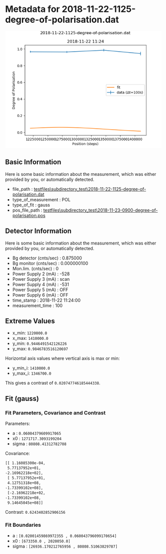 # Metadata for 2018-11-22-1125-degree-of-polarisation.dat
![2018-11-22-1125-degree-of-polarisation.dat](./2018-11-22-1125-degree-of-polarisation.png "2018-11-22-1125-degree-of-polarisation.dat")
## Basic Information
Here is some basic information about the measurement, which was either provided by you, or automatically detected.

- file_path : [testfiles\subdirectory_test\2018-11-22-1125-degree-of-polarisation.dat](2018-11-22-1125-degree-of-polarisation.dat)
- type_of_measurement : POL
- type_of_fit : gauss
- pos_file_path : [testfiles\subdirectory_test\2018-11-23-0900-degree-of-polarisation.pos](2018-11-23-0900-degree-of-polarisation.pos)
## Detector Information
Here is some basic information about the measurement, which was either provided by you, or automatically detected.

-  Bg detector (cnts/sec) : 0.875000
-  Bg monitor (cnts/sec) : 0.000000100
-  Mon.lim.  (cnts/sec) :   0
-  Power Supply 2 (mA) :  -528
-  Power Supply 3 (mA) :  scan
-  Power Supply 4 (mA) :  -531
-  Power Supply 5 (mA) :  OFF
-  Power Supply 6 (mA) :  OFF   
- time_stamp : 2018-11-22 11:24:00
- measurement_time : 100
## Extreme Values

- x_min: `1220000.0`
- x_max: `1410000.0`
- y_min: `0.9446491542126226`
- y_max: `0.9846783516120697`

Horizontal axis values where vertical axis is max or min:

- y_min_i: `1410000.0`
- y_max_i: `1346700.0`

This gives a contrast of `0.020747746185444338`.

## Fit (gauss)
### Fit Parameters, Covariance and Contrast
Parameters:

- a : `0.06004379609917065`
- x0 : `1271717.3093199204`
- sigma : `80808.41312782708`

Covariance:
```
[[ 1.16085300e-04, 
 5.77137952e+01, 
-2.16962218e+02],
 [ 5.77137952e+01, 
 4.12751318e+08, 
-1.73399102e+08],
 [-2.16962218e+02, 
-1.73399102e+08, 
 9.14645045e+08]]
```

Contrast: `0.6243402852906156`
### Fit Boundaries

- a : `[0.02001459869972355 , 0.060043796099170654]`
- x0 : `[673350.0 , 2020050.0]`
- sigma : `[26936.170212765956 , 80808.51063829787]`
